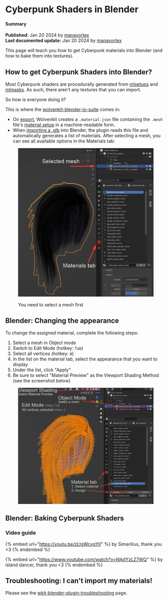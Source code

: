 # Cyberpunk Shaders in Blender

#### Summary

**Published:** Jan 20 2024 by [manavortex](https://app.gitbook.com/u/NfZBoxGegfUqB33J9HXuCs6PVaC3 "mention")\
**Last documented update:** Jan 20 2024 by [manavortex](https://app.gitbook.com/u/NfZBoxGegfUqB33J9HXuCs6PVaC3 "mention")

This page will teach you how to get Cyberpunk materials into Blender (and how to bake them into textures).&#x20;

## How to get Cyberpunk Shaders into Blender?

Most Cyberpunk shaders are procedurally generated from [mlsetups](multilayered/#what-is-the-mlsetup) and [mlmasks](multilayered/#what-is-the-mlmask). As such, there aren't any textures that you can import.&#x20;

So how is everyone doing it?

This is where the [wolvenkit-blender-io-suite](../modding-tools/wolvenkit-blender-io-suite/ "mention") comes in:&#x20;

* On [export](../modding-tools/wolvenkit-blender-io-suite/wkit-blender-plugin-import-export.md#export-from-wolvenkit), Wolvenkit creates a `.material.json` file containing the `.mesh` file's [material setup](../files-and-what-they-do/3d-objects-.mesh-files/#material-assignment) in a machine-readable form.&#x20;
* When [importing a .glb](../modding-tools/wolvenkit-blender-io-suite/wkit-blender-plugin-import-export.md#importing-into-blender) into Blender, the plugin reads this file and automatically generates a list of materials. After selecting a mesh, you can see all available options in the Materials tab:

<figure><img src="../../.gitbook/assets/blender_materials_tab.png" alt=""><figcaption><p>You need to select a mesh first</p></figcaption></figure>

## Blender: Changing the appearance

To change the assigned material, complete the following steps:

1. Select a mesh in Object mode
2. Switch to Edit Mode (hotkey: `Tab`)
3. Select all vertices (hotkey: `A`)
4. In the list on the material tab, select the appearance that you want to display
5. Under the list, click "Apply"
6. Be sure to select "Material Preview" as the Viewport Shading Method (see the screenshot below)

<figure><img src="../../.gitbook/assets/blender_select_material_new.png" alt=""><figcaption></figcaption></figure>

## Blender: Baking Cyberpunk Shaders

### Video guide

{% embed url="https://youtu.be/zLtgWcygYII" %}
by Simarilius, thank you <3&#x20;
{% endembed %}

{% embed url="https://www.youtube.com/watch?v=NjkdYzLZ7WQ" %}
by island dancer, thank you <3
{% endembed %}

## Troubleshooting: I can't import my materials!

Please see the [wkit-blender-plugin-troubleshooting](../modding-tools/wolvenkit-blender-io-suite/wkit-blender-plugin-troubleshooting/ "mention") page.
